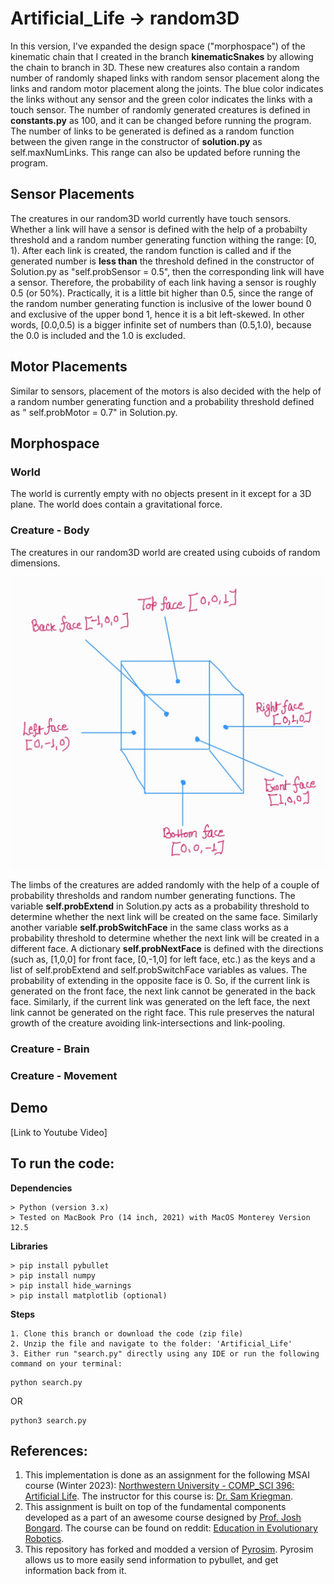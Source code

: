 # Artificial_Life -> random3D

In this version, I've expanded the design space ("morphospace") of the kinematic chain that I created in the branch **kinematicSnakes** by allowing the chain to branch in 3D. These new creatures also contain a random number of randomly shaped links with random sensor placement along the links and random motor placement along the joints. The blue color indicates the links without any sensor and the green color indicates the links with a touch sensor. The number of randomly generated creatures is defined in **constants.py** as 100, and it can be changed before running the program. The number of links to be generated is defined as a random function between the given range in the constructor of **solution.py** as self.maxNumLinks. This range can also be updated before running the program.

## Sensor Placements

The creatures in our random3D world currently have touch sensors. Whether a link will have a sensor is defined with the help of a probabilty threshold and a random number generating function withing the range: [0, 1). After each link is created, the random function is called and if the generated number is **less than** the threshold defined in the constructor of Solution.py as "self.probSensor = 0.5", then the corresponding link will have a sensor. Therefore, the probability of each link having a sensor is roughly 0.5 (or 50%). Practically, it is a little bit higher than 0.5, since the range of the random number generating function is inclusive of the lower bound 0 and exclusive of the upper bond 1, hence it is a bit left-skewed. In other words, [0.0,0.5) is a bigger infinite set of numbers than (0.5,1.0), because the 0.0 is included and the 1.0 is excluded.

## Motor Placements

Similar to sensors, placement of the motors is also decided with the help of a random number generating function and a probability threshold defined as " self.probMotor = 0.7" in Solution.py.

## Morphospace

### World

The world is currently empty with no objects present in it except for a 3D plane. The world does contain a gravitational force.

### Creature - Body

The creatures in our random3D world are created using cuboids of random dimensions. 

![Cuboid faces and the corresponding direction vectors](https://github.com/vTheWise/Artificial_Life/blob/random3D/Cube_Faces.jpg?raw=true)

The limbs of the creatures are added randomly with the help of a couple of probability thresholds and random number generating functions.
The variable **self.probExtend** in Solution.py acts as a probability threshold to determine whether the next link will be created on the same face. Similarly another variable **self.probSwitchFace** in the same class works as a probability threshold to determine whether the next link will be created in a different face. A dictionary **self.probNextFace** is defined with the directions (such as, [1,0,0] for front face, [0,-1,0] for left face, etc.) as the keys and a list of self.probExtend and self.probSwitchFace variables as values. The probability of extending in the opposite face is 0. So, if the current link is generated on the front face, the next link cannot be generated in the back face. Similarly, if the current link was generated on the left face, the next link cannot be generated on the right face. This rule preserves the natural growth of the creature avoiding link-intersections and link-pooling.

### Creature - Brain

### Creature - Movement

## Demo
[Link to Youtube Video]

## To run the code:

**Dependencies**
```
> Python (version 3.x)
> Tested on MacBook Pro (14 inch, 2021) with MacOS Monterey Version 12.5
```

**Libraries**
```
> pip install pybullet
> pip install numpy
> pip install hide_warnings
> pip install matplotlib (optional)
```

**Steps**
```
1. Clone this branch or download the code (zip file)
2. Unzip the file and navigate to the folder: 'Artificial_Life'
3. Either run "search.py" directly using any IDE or run the following command on your terminal:
```

```
python search.py
```

OR 

```
python3 search.py
```


## References:
1. This implementation is done as an assignment for the following MSAI course (Winter 2023): [Northwestern University - COMP_SCI 396: Artificial Life](https://www.mccormick.northwestern.edu/computer-science/academics/courses/descriptions/396-2.html). The instructor for this course is: [Dr. Sam Kriegman](https://skriegman.github.io/).
2. This assignment is built on top of the fundamental components developed as a part of an awesome course designed by [Prof. Josh Bongard](https://jbongard.github.io/). The course can be found on reddit: [Education in Evolutionary Robotics](https://www.reddit.com/r/ludobots/wiki/). 
3. This repository has forked and modded a version of [Pyrosim](https://github.com/jbongard/pyrosim.git). Pyrosim allows us to more easily send information to pybullet, and get information back from it.

